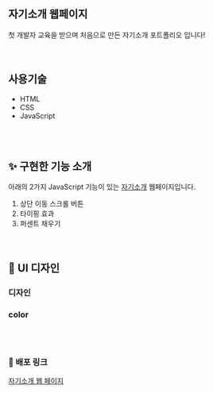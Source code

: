 ## 자기소개 웹페이지

첫 개발자 교육을 받으며 처음으로 만든 자기소개 포트폴리오 입니다!  
<br><br>
## 사용기술
- HTML
- CSS
- JavaScript

<br><br>



## ✨ 구현한 기능 소개
아래의 2가지 JavaScript 기능이 있는 <a href="www.minbumkim.com">자기소개</a> 웹페이지입니다.

1. 상단 이동 스크롤 버튼
2. 타이핑 효과
3. 퍼센트 채우기
   <br><br><br>

## 💄 UI 디자인
### 디자인

### color

<br><br>

### 🔗 배포 링크
<a href="www.minbumkim.com">자기소개 웹 페이지</a>
